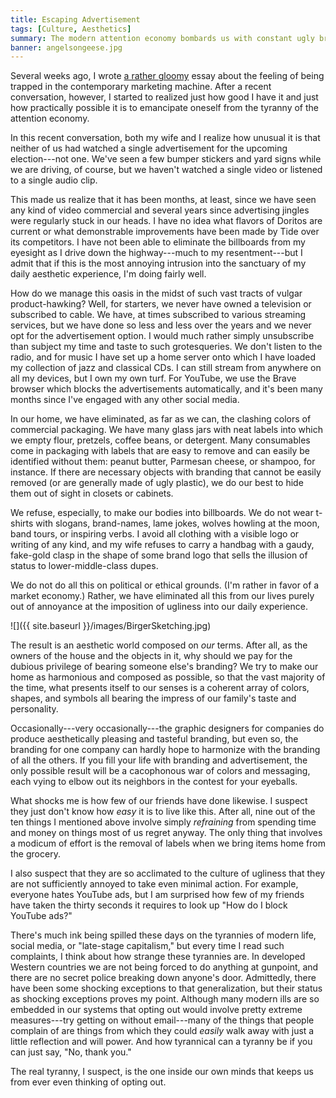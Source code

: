 ```yaml
---
title: Escaping Advertisement
tags: [Culture, Aesthetics]
summary: The modern attention economy bombards us with constant ugly branding that creates a continuous and cacophanous daily aesthetic experience for most people.  In this post, however, I argue that we can escape the tyranny of this ugliness with just a little thought and effort.
banner: angelsongeese.jpg
---
```


Several weeks ago, I wrote [a rather gloomy](https://www.dtsheffler.com/notebook/2024-05-03-avoidance-and-consumption/) essay about the feeling of being trapped in the contemporary marketing machine.  After a recent conversation, however, I started to realized just how good I have it and just how practically possible it is to emancipate oneself from the tyranny of the attention economy.

In this recent conversation, both my wife and I realize how unusual it is that neither of us had watched a single advertisement for the upcoming election---not one.  We've seen a few bumper stickers and yard signs while we are driving, of course, but we haven't watched a single video or listened to a single audio clip.

This made us realize that it has been months, at least, since we have seen any kind of video commercial and several years since advertising jingles were regularly stuck in our heads.  I have no idea what flavors of Doritos are current or what demonstrable improvements have been made by Tide over its competitors.  I have not been able to eliminate the billboards from my eyesight as I drive down the highway---much to my resentment---but I admit that if this is the most annoying intrusion into the sanctuary of my daily aesthetic experience, I'm doing fairly well.<!--more-->

How do we manage this oasis in the midst of such vast tracts of vulgar product-hawking?  Well, for starters, we never have owned a television or subscribed to cable.  We have, at times subscribed to various streaming services, but we have done so less and less over the years and we never opt for the advertisement option.  I would much rather simply unsubscribe than subject my time and taste to such grotesqueries.  We don't listen to the radio, and for music I have set up a home server onto which I have loaded my collection of jazz and classical CDs.  I can still stream from anywhere on all my devices, but I own my own turf.  For YouTube, we use the Brave browser which blocks the advertisements automatically, and it's been many months since I've engaged with any other social media.

In our home, we have eliminated, as far as we can, the clashing colors of commercial packaging.  We have many glass jars with neat labels into which we empty flour, pretzels, coffee beans, or detergent.  Many consumables come in packaging with labels that are easy to remove and can easily be identified without them: peanut butter, Parmesan cheese, or shampoo, for instance.  If there are necessary objects with branding that cannot be easily removed (or are generally made of ugly plastic), we do our best to hide them out of sight in closets or cabinets.

We refuse, especially, to make our bodies into billboards.  We do not wear t-shirts with slogans, brand-names, lame jokes, wolves howling at the moon, band tours, or inspiring verbs.  I avoid all clothing with a visible logo or writing of any kind, and my wife refuses to carry a handbag with a gaudy, fake-gold clasp in the shape of some brand logo that sells the illusion of status to lower-middle-class dupes.

We do not do all this on political or ethical grounds.  (I'm rather in favor of a market economy.)  Rather, we have eliminated all this from our lives purely out of annoyance at the imposition of ugliness into our daily experience.

![]({{ site.baseurl }}/images/BirgerSketching.jpg)

The result is an aesthetic world composed on *our* terms.  After all, as the owners of the house and the objects in it, why should we pay for the dubious privilege of bearing someone else's branding?  We try to make our home as harmonious and composed as possible, so that the vast majority of the time, what presents itself to our senses is a coherent array of colors, shapes, and symbols all bearing the impress of our family's taste and personality.

Occasionally---very occasionally---the graphic designers for companies do produce aesthetically pleasing and tasteful branding, but even so, the branding for one company can hardly hope to harmonize with the branding of all the others.  If you fill your life with branding and advertisement, the only possible result will be a cacophonous war of colors and messaging, each vying to elbow out its neighbors in the contest for your eyeballs.

What shocks me is how few of our friends have done likewise.  I suspect they just don't know how *easy* it is to live like this.  After all, nine out of the ten things I mentioned above involve simply *refraining* from spending time and money on things most of us regret anyway.  The only thing that involves a modicum of effort is the removal of labels when we bring items home from the grocery.

I also suspect that they are so acclimated to the culture of ugliness that they are not sufficiently annoyed to take even minimal action.  For example, everyone hates YouTube ads, but I am surprised how few of my friends have taken the thirty seconds it requires to look up "How do I block YouTube ads?"

There's much ink being spilled these days on the tyrannies of modern life, social media, or "late-stage capitalism," but every time I read such complaints, I think about how strange these tyrannies are.  In developed Western countries we are not being forced to do anything at gunpoint, and there are no secret police breaking down anyone's door.  Admittedly, there have been some shocking exceptions to that generalization, but their status as shocking exceptions proves my point.  Although many modern ills are so embedded in our systems that opting out would involve pretty extreme measures---try getting on without email---many of the things that people complain of are things from which they could *easily* walk away with just a little reflection and will power.  And how tyrannical can a tyranny be if you can just say, "No, thank you."

The real tyranny, I suspect, is the one inside our own minds that keeps us from ever even thinking of opting out.



